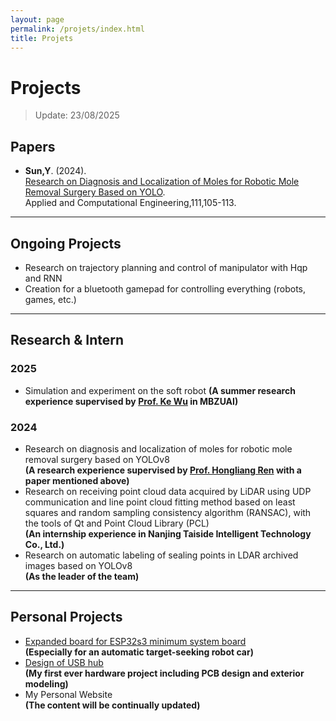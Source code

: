 ```yaml
---
layout: page
permalink: /projets/index.html
title: Projets
---
```


# Projects
> Update: 23/08/2025

## Papers
- **Sun,Y**. (2024).<br>[Research on Diagnosis and Localization of Moles for Robotic Mole Removal Surgery Based on YOLO](https://doi.org/10.54254/2755-2721/111/2024CH0117).<br>Applied and Computational Engineering,111,105-113.

---

## Ongoing Projects
- Research on trajectory planning and control of manipulator with Hqp and RNN
- Creation for a bluetooth gamepad for controlling everything (robots, games, etc.)

---

## Research & Intern
### 2025
- Simulation and experiment on the soft robot
**(A summer research experience supervised by [Prof. Ke Wu](https://scholar.google.com/citations?user=UOd1SfAAAAAJ&hl=en&oi=sra) in MBZUAI)**
### 2024
- Research on diagnosis and localization of moles for robotic mole removal surgery based on YOLOv8<br>**(A research experience supervised by [Prof. Hongliang Ren](https://scholar.google.com/citations?user=rcF7N44AAAAJ&hl=en) with a paper mentioned above)**
- Research on receiving point cloud data acquired by LiDAR using UDP communication and line point cloud fitting method based on least squares and random sampling consistency algorithm (RANSAC), with the tools of Qt and Point Cloud Library (PCL) <br>**(An internship experience in Nanjing Taiside Intelligent Technology Co., Ltd.)**
- Research on automatic labeling of sealing points in LDAR archived images based on YOLOv8<br>**(As the leader of the team)**

---
## Personal Projects
- [Expanded board for ESP32s3 minimum system board](https://github.com/FrankYanhanSun/ESP32_Expanded_Board)<br>**(Especially for an automatic target-seeking robot car)**
- [Design of USB hub](https://github.com/FrankYanhanSun/USBhub)<br>**(My first ever hardware project including PCB design and exterior modeling)**
- My Personal Website <br>**(The content will be continually updated)**